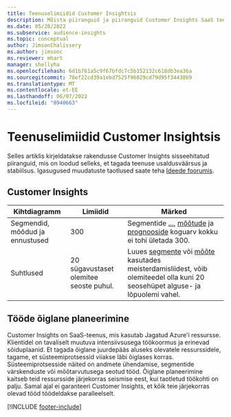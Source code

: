 ```yaml
---
title: Teenuselimiidid Customer Insightsis
description: Mõista piiranguid ja piiranguid Customer Insights SaaS teenuses.
ms.date: 05/28/2022
ms.subservice: audience-insights
ms.topic: conceptual
author: JimsonChalissery
ms.author: jimsonc
ms.reviewer: mhart
manager: shellyha
ms.openlocfilehash: 6d1b761a5c9f67bfdc7c5b152132c618db3ea36a
ms.sourcegitcommit: 78ef22cd39a1ebd7525f96829cd79d95f34438b9
ms.translationtype: MT
ms.contentlocale: et-EE
ms.lasthandoff: 06/07/2022
ms.locfileid: "8940663"
---
```

# <a name="service-limits-in-customer-insights"></a>Teenuselimiidid Customer Insightsis

Selles artiklis kirjeldatakse rakendusse Customer Insights sisseehitatud piiranguid, mis on loodud selleks, et tagada teenuse usaldusväärsus ja stabiilsus. Igasugused muudatuste taotlused saate teha [Ideede foorumis](https://go.microsoft.com/fwlink/?linkid=2074172).

## <a name="customer-insights"></a>Customer Insights

| Kihtdiagramm  | Limiidid  | Märked |
|-------------|---------------------------------------------------------------------|---------------------------------------------------------------------|
| Segmendid, mõõdud ja ennustused | 300  | Segmentide [...](segments.md), [mõõtude](measures.md) ja [prognooside](predictions.md) koguarv kokku ei tohi ületada 300.  |
| Suhtlused | 20 sügavustaset olemitee seoste puhul. | Luues [segmente](segments.md) või [mõõte](measures.md) kasutades meisterdamisliidest, võib olemiteedel olla kuni 20 seosehüpet alguse- ja lõpuolemi vahel.  |

## <a name="fair-scheduling-of-jobs"></a>Tööde õiglane planeerimine

Customer Insights on SaaS-teenus, mis kasutab Jagatud Azure'i ressursse. Klientidel on tavaliselt muutuva intensiivsusega töökoormus ja erinevad sõiduplaanid. Et tagada õiglane juurdepääs aluseks olevatele ressurssidele, tagame, et süsteemiprotsessid viiakse läbi õiglases korras. Süsteemiprotsesside näited on andmete ühendamise, segmentide värskenduste või mõõtarvutusega seotud tööd. Õiglane planeerimine kaitseb teid ressursside järjekorras seismise eest, kui taotletud töökohti on palju. Samal ajal ei garanteeri Customer Insights, et kõik teie järjekorras olevad tööd töödeldakse paralleelselt.

[!INCLUDE [footer-include](includes/footer-banner.md)]
